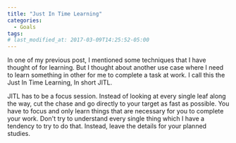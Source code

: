 ```yaml
---
title: "Just In Time Learning"
categories:
  - Goals
tags:
# last_modified_at: 2017-03-09T14:25:52-05:00
---
```

In one of my previous post, I mentioned some techniques that I have thought of for learning. But I thought about another use case where I need to learn something in other for me to complete a task at work. I call this the Just In Time Learning, In short JITL.

JITL has to be a focus session. Instead of looking at every single leaf along the way, cut the chase and go directly to your target as fast as possible. You have to focus and only learn things that are necessary for you to complete your work. Don't try to understand every single thing which I have a tendency to try to do that. Instead, leave the details for your planned studies. 